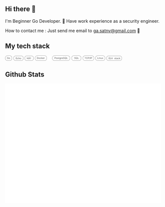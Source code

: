 ## Hi there :wave:

I'm Beginner Go Developer. :mount_fuji: 
Have work experience as a security engineer.

How to contact me : Just send me email to ga.satnv@gmail.com :e-mail:

## My tech stack
![Skill](/img/Go.png)
![Skill](/img/Echo.png)
![Skill](/img/sqlc.png)
![Skill](/img/Docker.png)
![Skill](/img/PostgreSQL.png)
![Skill](/img/SQL.png)
![Skill](/img/IP.png)
![Skill](/img/Linux.png)
![Skill](/img/SIEM_ELK.png)

## Github Stats
![Metrics](/github-metrics.svg)
